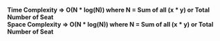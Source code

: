 **Time Complexity => O(N * log(N)) where N = Sum of all (x * y) or Total Number of Seat** <br/>
**Space Complexity => O(N * log(N)) where N = Sum of all (x * y) or Total Number of Seat**
